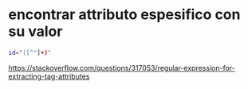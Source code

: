 

# encontrar attributo espesifico con su valor

```sh
id="([^"]+)"
```

https://stackoverflow.com/questions/317053/regular-expression-for-extracting-tag-attributes